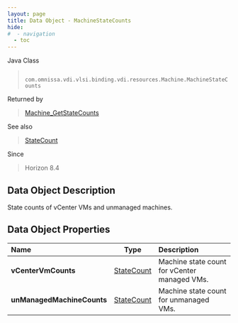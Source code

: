 ```yaml
---
layout: page
title: Data Object - MachineStateCounts
hide:
#  - navigation
  - toc
---
```






Java Class
> ` com.omnissa.vdi.vlsi.binding.vdi.resources.Machine.MachineStateCounts`

Returned by
> [Machine_GetStateCounts](vdi.resources.Machine.md#getMachineStateCounts)

See also
> [StateCount](vdi.resources.Machine.StateCount.md)

Since
> Horizon 8.4


## Data Object Description

State counts of vCenter VMs and unmanaged machines.

## Data Object Properties

 Name | Type | Description
:---|:---:|:---
**vCenterVmCounts**| [StateCount](vdi.resources.Machine.StateCount.md)|  Machine state count for vCenter managed VMs.
**unManagedMachineCounts**| [StateCount](vdi.resources.Machine.StateCount.md)|  Machine state count for unmanaged VMs.


 
